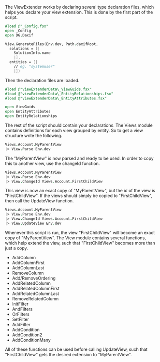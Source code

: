 The ViewExtender works by declaring several type declaration files, which helps you declare your view extension. This is done by the first part of the script.

```fsharp
#load @"_Config.fsx"
open _Config
open DG.Daxif

View.GenerateFiles(Env.dev, Path.daxifRoot,
  solutions = [|
    SolutionInfo.name
    |],
  entities = [|
    // eg. "systemuser"
    |])
```

Then the declaration files are loaded.

```fsharp
#load @"viewExtenderData\_ViewGuids.fsx" 
#load @"viewExtenderData\_EntityRelationships.fsx" 
#load @"viewExtenderData\_EntityAttributes.fsx"

open ViewGuids
open EntityAttributes
open EntityRelationships
```

The rest of the script should contain your declarations. The Views module contains definitions for each view grouped by entity. So to get a view structure write the following.

```fsharp
Views.Account.MyParentView
|> View.Parse Env.dev
```
The "MyParentView" is now parsed and ready to be used. In order to copy this to another view, use the changeId function.

```fsharp
Views.Account.MyParentView
|> View.Parse Env.dev
|> View.ChangeId Views.Account.FirstChildView
```
This view is now an exact copy of "MyParentView", but the id of the view is "FirstChildView". If the views should simply be copied to "FirstChildView", then call the UpdateView function.

```fsharp
Views.Account.MyParentView
|> View.Parse Env.dev
|> View.ChangeId Views.Account.FirstChildView
|> View.UpdateView Env.dev
```

Whenever this script is run, the view "FirstChildView" will become an exact copy of "MyParentView". The View module contains several functions, which help extend the view, such that "FirstChildView" becomes more than just a copy.
* AddColumn
* AddColumnFirst
* AddColumnLast
* RemoveColumn
* Add/RemoveOrdering
* AddRelatedColumn
* AddRelatedColumnFirst
* AddRelatedColumnLast
* RemoveRelatedColumn
* InitFilter
* AndFilters
* OrFilters
* SetFilter
* AddFilter
* AddCondition
* AddCondition2
* AddConditionMany

All of these functions can be used before calling UpdateView, such that "FirstChildView" gets the desired extension to "MyParentView".

